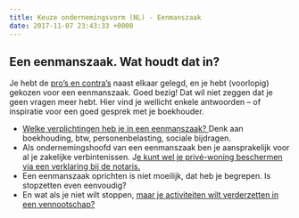 ```yaml
---
title: Keuze ondernemingsvorm (NL) - Eenmanszaak
date: 2017-11-07 23:43:33 +0000
---
```

## Een eenmanszaak. Wat houdt dat in?

Je hebt de [pro’s en contra’s](http://www.xerius.be/blog/zelfstandige-worden-eenmanszaak-vennootschap/) naast elkaar gelegd, en je hebt (voorlopig) gekozen voor een eenmanszaak. Goed bezig! Dat wil niet zeggen dat je geen vragen meer hebt. Hier vind je wellicht enkele antwoorden – of inspiratie voor een goed gesprek met je boekhouder.

* [Welke verplichtingen heb je in een eenmanszaak? ](http://www.xerius.be/blog/boekhouding-eenmanszaak)Denk aan boekhouding, btw, personenbelasting, sociale bijdragen.
* Als ondernemingshoofd van een eenmanszaak ben je aansprakelijk voor al je zakelijke verbintenissen. J[e kunt wel je privé-woning beschermen via een verklaring bij de notaris.](https://www.vlaanderen.be/nl/ondernemen/hoe-kan-ik-als-zelfstandige-mijn-woning-beschermen-tegen-beslag "dfs")
* Een eenmanszaak oprichten is niet moeilijk, dat heb je begrepen. Is stopzetten even eenvoudig?
* En wat als je niet wilt stoppen, [maar je activiteiten wilt verderzetten in een vennootschap?](http://info.xerius.be/hubfs/XERIUS_ebook_eenmanszaakvenootschap-v1.pdf)